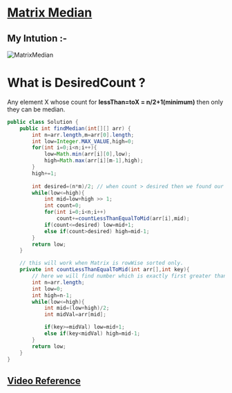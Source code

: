 # **[Matrix Median](https://www.interviewbit.com/problems/matrix-median/)**
## **My Intution :-**
![MatrixMedian](https://user-images.githubusercontent.com/71629248/124987510-936ced80-e05a-11eb-9cd2-f55d9aafdf66.png)
# What is DesiredCount ?
Any element X whose count for **lessThan=toX = n/2+1(minimum)** then only they can be median.
```java
public class Solution {
    public int findMedian(int[][] arr) {
        int n=arr.length,m=arr[0].length;
        int low=Integer.MAX_VALUE,high=0;
        for(int i=0;i<n;i++){
            low=Math.min(arr[i][0],low);
            high=Math.max(arr[i][m-1],high);
        }
        high+=1;
               
        int desired=(n*m)/2; // when count > desired then we found our answer
        while(low<=high){
            int mid=low+high >> 1;
            int count=0;
            for(int i=0;i<n;i++)
                count+=countLessThanEqualToMid(arr[i],mid);
            if(count<=desired) low=mid+1;
            else if(count>desired) high=mid-1;    
        }
        return low;
    }

    // this will work when Matrix is rowWise sorted only.
    private int countLessThanEqualToMid(int arr[],int key){
        // here we will find number which is exactly first greater than key
        int n=arr.length;
        int low=0;
        int high=n-1;
        while(low<=high){
            int mid=(low+high)/2;
            int midVal=arr[mid];

            if(key>=midVal) low=mid+1; 
            else if(key<midVal) high=mid-1;
        }
        return low;
    }
}

```
## **[Video Reference](https://youtu.be/63fPPOdIr2c)**
